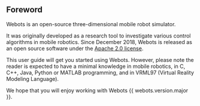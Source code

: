 ## Foreword

Webots is an open-source three-dimensional mobile robot simulator.

It was originally developed as a research tool to investigate various control algorithms in mobile robotics.
Since December 2018, Webots is released as an open source software under the [Apache 2.0 license](https://www.apache.org/licenses/LICENSE-2.0).

This user guide will get you started using Webots.
However, please note the reader is expected to have a minimal knowledge in mobile robotics, in C, C++, Java, Python or MATLAB programming, and in VRML97 (Virtual Reality Modeling Language).

We hope that you will enjoy working with Webots {{ webots.version.major }}.
